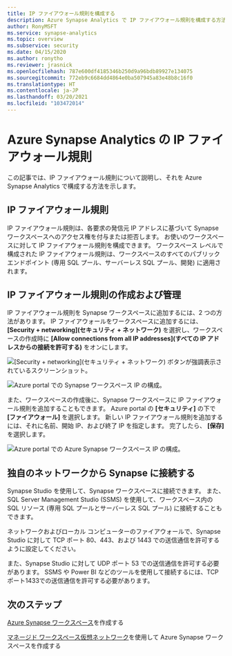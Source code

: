 ```yaml
---
title: IP ファイアウォール規則を構成する
description: Azure Synapse Analytics で IP ファイアウォール規則を構成する方法を説明した記事
author: RonyMSFT
ms.service: synapse-analytics
ms.topic: overview
ms.subservice: security
ms.date: 04/15/2020
ms.author: ronytho
ms.reviewer: jrasnick
ms.openlocfilehash: 787e600df4185346b250d9a96bdb89927e134075
ms.sourcegitcommit: 772eb9c6684dd4864e0ba507945a83e48b8c16f0
ms.translationtype: HT
ms.contentlocale: ja-JP
ms.lasthandoff: 03/20/2021
ms.locfileid: "103472014"
---
```

# <a name="azure-synapse-analytics-ip-firewall-rules"></a>Azure Synapse Analytics の IP ファイアウォール規則

この記事では、IP ファイアウォール規則について説明し、それを Azure Synapse Analytics で構成する方法を示します。

## <a name="ip-firewall-rules"></a>IP ファイアウォール規則

IP ファイアウォール規則は、各要求の発信元 IP アドレスに基づいて Synapse ワークスペースへのアクセス権を付与または拒否します。 お使いのワークスペースに対して IP ファイアウォール規則を構成できます。 ワークスペース レベルで構成された IP ファイアウォール規則は、ワークスペースのすべてのパブリック エンドポイント (専用 SQL プール、サーバーレス SQL プール、開発) に適用されます。

## <a name="create-and-manage-ip-firewall-rules"></a>IP ファイアウォール規則の作成および管理

IP ファイアウォール規則を Synapse ワークスペースに追加するには、2 つの方法があります。 IP ファイアウォールをワークスペースに追加するには、 **[Security + networking]\(セキュリティ + ネットワーク\)** を選択し、ワークスペースの作成時に **[Allow connections from all IP addresses]\(すべての IP アドレスからの接続を許可する\)** をオンにします。

![[Security + networking]\(セキュリティ + ネットワーク\) ボタンが強調表示されているスクリーンショット。](./media/synpase-workspace-ip-firewall/ip-firewall-1.png)

![Azure portal での Synapse ワークスペース IP の構成。](./media/synpase-workspace-ip-firewall/ip-firewall-2.png)

また、ワークスペースの作成後に、Synapse ワークスペースに IP ファイアウォール規則を追加することもできます。 Azure portal の **[セキュリティ]** の下で **[ファイアウォール]** を選択します。 新しい IP ファイアウォール規則を追加するには、それに名前、開始 IP、および終了 IP を指定します。 完了したら、 **[保存]** を選択します。

![Azure portal での Azure Synapse ワークスペース IP の構成。](./media/synpase-workspace-ip-firewall/ip-firewall-3.png)

## <a name="connect-to-synapse-from-your-own-network"></a>独自のネットワークから Synapse に接続する

Synapse Studio を使用して、Synapse ワークスペースに接続できます。 また、SQL Server Management Studio (SSMS) を使用して、ワークスペース内の SQL リソース (専用 SQL プールとサーバーレス SQL プール) に接続することもできます。

ネットワークおよびローカル コンピューターのファイアウォールで、Synapse Studio に対して TCP ポート 80、443、および 1443 での送信通信を許可するように設定してください。

また、Synapse Studio に対して UDP ポート 53 での送信通信を許可する必要があります。 SSMS や Power BI などのツールを使用して接続するには、TCP ポート1433での送信通信を許可する必要があります。


## <a name="next-steps"></a>次のステップ

[Azure Synapse ワークスペース](../quickstart-create-workspace.md)を作成する

[マネージド ワークスペース仮想ネットワーク](./synapse-workspace-managed-vnet.md)を使用して Azure Synapse ワークスペースを作成する